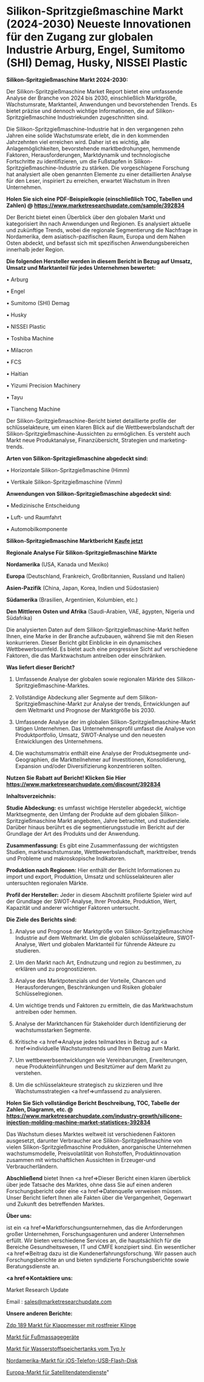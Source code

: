 # Silikon-Spritzgießmaschine Markt (2024-2030) Neueste Innovationen für den Zugang zur globalen Industrie Arburg, Engel, Sumitomo (SHI) Demag, Husky, NISSEI Plastic

<strong>Silikon-Spritzgießmaschine Markt 2024-2030:</strong>

Der Silikon-Spritzgießmaschine Market Report bietet eine umfassende Analyse der Branche von 2024 bis 2030, einschließlich Marktgröße, Wachstumsrate, Marktanteil, Anwendungen und bevorstehenden Trends. Es bietet präzise und dennoch wichtige Informationen, die auf Silikon-Spritzgießmaschine Industriekunden zugeschnitten sind.

Die Silikon-Spritzgießmaschine-Industrie hat in den vergangenen zehn Jahren eine solide Wachstumsrate erlebt, die in den kommenden Jahrzehnten viel erreichen wird. Daher ist es wichtig, alle Anlagemöglichkeiten, bevorstehende marktbedrohungen, hemmende Faktoren, Herausforderungen, Marktdynamik und technologische Fortschritte zu identifizieren, um die Fußstapfen in Silikon-Spritzgießmaschine-Industrie zu stärken. Die vorgeschlagene Forschung hat analysiert alle oben genannten Elemente zu einer detaillierten Analyse für den Leser, inspiriert zu erreichen, erwartet Wachstum in Ihren Unternehmen.

<strong>Holen Sie sich eine PDF-Beispielkopie (einschließlich TOC, Tabellen und Zahlen) @
</strong><strong><a href=https://www.marketresearchupdate.com/sample/392834><strong>https://www.marketresearchupdate.com/sample/392834</u></font></a></strong></strong>

Der Bericht bietet einen Überblick über den globalen Markt und kategorisiert ihn nach Anwendungen und Regionen. Es analysiert aktuelle und zukünftige Trends, wobei die regionale Segmentierung die Nachfrage in Nordamerika, dem asiatisch-pazifischen Raum, Europa und dem Nahen Osten abdeckt, und befasst sich mit spezifischen Anwendungsbereichen innerhalb jeder Region.

<strong>Die folgenden Hersteller werden in diesem Bericht in Bezug auf Umsatz, Umsatz und Marktanteil für jedes Unternehmen bewertet:</strong>

• Arburg

• Engel

• Sumitomo (SHI) Demag

• Husky

• NISSEI Plastic

• Toshiba Machine

• Milacron

• FCS

• Haitian

• Yizumi Precision Machinery

• Tayu

• Tiancheng Machine

Der Silikon-Spritzgießmaschine-Bericht bietet detaillierte profile der schlüsselakteure, um einen klaren Blick auf die Wettbewerbslandschaft der Silikon-Spritzgießmaschine-Aussichten zu ermöglichen. Es versteht auch Markt neue Produktanalyse, Finanzübersicht, Strategien und marketing-trends.

<strong>Arten von Silikon-Spritzgießmaschine abgedeckt sind:</strong>

• Horizontale Silikon-Spritzgießmaschine (Himm)

• Vertikale Silikon-Spritzgießmaschine (Vimm)

<strong>Anwendungen von Silikon-Spritzgießmaschine abgedeckt sind:</strong>

• Medizinische Entscheidung

• Luft- und Raumfahrt

• Automobilkomponente

<strong>Silikon-Spritzgießmaschine Marktbericht <a href=https://www.marketresearchupdate.com/buynow/392834>Kaufe jetzt</a></strong>

<strong>Regionale Analyse Für Silikon-Spritzgießmaschine Märkte</strong>

<strong>Nordamerika</strong> (USA, Kanada und Mexiko)

<strong>Europa</strong> (Deutschland, Frankreich, Großbritannien, Russland und Italien)

<strong>Asien-Pazifik</strong> (China, Japan, Korea, Indien und Südostasien)

<strong>Südamerika</strong> (Brasilien, Argentinien, Kolumbien, etc.)

<strong>Den Mittleren</strong> <strong>Osten und Afrika</strong> (Saudi-Arabien, VAE, ägypten, Nigeria und Südafrika)

Die analysierten Daten auf dem Silikon-Spritzgießmaschine-Markt helfen Ihnen, eine Marke in der Branche aufzubauen, während Sie mit den Riesen konkurrieren. Dieser Bericht gibt Einblicke in ein dynamisches Wettbewerbsumfeld. Es bietet auch eine progressive Sicht auf verschiedene Faktoren, die das Marktwachstum antreiben oder einschränken.

<strong>Was liefert dieser Bericht?</strong>

1. Umfassende Analyse der globalen sowie regionalen Märkte des Silikon-Spritzgießmaschine-Marktes.

2. Vollständige Abdeckung aller Segmente auf dem Silikon-Spritzgießmaschine-Markt zur Analyse der trends, Entwicklungen auf dem Weltmarkt und Prognose der Marktgröße bis 2030.

3. Umfassende Analyse der im globalen Silikon-Spritzgießmaschine-Markt tätigen Unternehmen. Das Unternehmensprofil umfasst die Analyse von Produktportfolio, Umsatz, SWOT-Analyse und den neuesten Entwicklungen des Unternehmens.

4. Die wachstumsmatrix enthält eine Analyse der Produktsegmente und-Geographien, die Marktteilnehmer auf Investitionen, Konsolidierung, Expansion und/oder Diversifizierung konzentrieren sollten.

<strong>Nutzen Sie Rabatt auf Bericht! Klicken Sie Hier
</strong><strong><a href=https://www.marketresearchupdate.com/discount/392834>https://www.marketresearchupdate.com/discount/392834</b></u></font></strong></a>

<strong>Inhaltsverzeichnis:</strong>

<strong>Studie Abdeckung:</strong> es umfasst wichtige Hersteller abgedeckt, wichtige Marktsegmente, den Umfang der Produkte auf dem globalen Silikon-Spritzgießmaschine Markt angeboten, Jahre betrachtet, und studienziele. Darüber hinaus berührt es die segmentierungsstudie im Bericht auf der Grundlage der Art des Produkts und der Anwendung.

<strong>Zusammenfassung:</strong> Es gibt eine Zusammenfassung der wichtigsten Studien, marktwachstumsrate, Wettbewerbslandschaft, markttreiber, trends und Probleme und makroskopische Indikatoren.

<strong>Produktion nach Regionen:</strong> Hier enthält der Bericht Informationen zu import und export, Produktion, Umsatz und schlüsselakteuren aller untersuchten regionalen Märkte.

<strong>Profil der Hersteller:</strong> Jeder in diesem Abschnitt profilierte Spieler wird auf der Grundlage der SWOT-Analyse, Ihrer Produkte, Produktion, Wert, Kapazität und anderer wichtiger Faktoren untersucht.

<strong>Die Ziele des Berichts sind:</strong>

1) Analyse und Prognose der Marktgröße von Silikon-Spritzgießmaschine Industrie auf dem Weltmarkt.
Um die globalen schlüsselakteure, SWOT-Analyse, Wert und globalen Marktanteil für führende Akteure zu studieren.

2) Um den Markt nach Art, Endnutzung und region zu bestimmen, zu erklären und zu prognostizieren.

3) Analyse des Marktpotenzials und der Vorteile, Chancen und Herausforderungen, Beschränkungen und Risiken globaler Schlüsselregionen.

4) Um wichtige trends und Faktoren zu ermitteln, die das Marktwachstum antreiben oder hemmen.

5) Analyse der Marktchancen für Stakeholder durch Identifizierung der wachstumsstarken Segmente.

6) Kritische <a href=>Analyse</a> jedes teilmarktes in Bezug auf <a href=>individuelle</a> Wachstumstrends und Ihren Beitrag zum Markt.

7) Um wettbewerbsentwicklungen wie Vereinbarungen, Erweiterungen, neue Produkteinführungen und Besitztümer auf dem Markt zu verstehen.

8) Um die schlüsselakteure strategisch zu skizzieren und Ihre Wachstumsstrategien <a href=>umfassend</a> zu analysieren.

<strong>Holen Sie Sich vollständige Bericht Beschreibung, TOC, Tabelle der Zahlen, Diagramm, etc. @ </strong><strong><a href=https://www.marketresearchupdate.com/industry-growth/silicone-injection-molding-machine-market-statistices-392834>https://www.marketresearchupdate.com/industry-growth/silicone-injection-molding-machine-market-statistices-392834</a></font></strong>

Das Wachstum dieses Marktes weltweit ist verschiedenen Faktoren ausgesetzt, darunter Verbraucher ace Silikon-Spritzgießmaschine von vielen Silikon-Spritzgießmaschine Produkten, anorganische Unternehmen wachstumsmodelle, Preisvolatilität von Rohstoffen, Produktinnovation zusammen mit wirtschaftlichen Aussichten in Erzeuger-und Verbraucherländern.

<strong>Abschließend</strong> bietet Ihnen <a href=>Dieser</a> Bericht einen klaren überblick über jede Tatsache des Marktes, ohne dass Sie auf einen anderen Forschungsbericht oder eine <a href=>Datenquelle</a> verweisen müssen. Unser Bericht liefert Ihnen alle Fakten über die Vergangenheit, Gegenwart und Zukunft des betreffenden Marktes.

<strong>Über uns:</strong>

 ist ein <a href=>Marktfors</a>chungsunternehmen, das die Anforderungen großer Unternehmen, Forschungsagenturen und anderer Unternehmen erfüllt. Wir bieten verschiedene Services an, die hauptsächlich für die Bereiche Gesundheitswesen, IT und CMFE konzipiert sind. Ein wesentlicher <a href=>Beitrag</a> dazu ist die Kundenerfahrungsforschung. Wir passen auch Forschungsberichte an und bieten syndizierte Forschungsberichte sowie Beratungsdienste an.

<strong><a href=>Kontaktiere uns:</a></strong>

Market Research Update

Email : sales@marketresearchupdate.com

<strong>Unsere anderen Berichte:</strong>

<a href=https://www.linkedin.com/pulse/zdp-189-stainless-blade-folding-knives-market>Zdp 189 Markt für Klappmesser mit rostfreier Klinge</a>

<a href=https://www.linkedin.com/pulse/foot-massagers-market-analysis-segment-region>Markt für Fußmassagegeräte</a>

<a href=https://www.linkedin.com/pulse/type-iv-hydrogen-storage-tank-market-outlooks>Markt für Wasserstoffspeichertanks vom Typ Iv</a>

<a href=https://www.linkedin.com/pulse/north-america-ios-phone-usb-flash-disk-market-advancing>Nordamerika-Markt für iOS-Telefon-USB-Flash-Disk</a>

<a href=https://www.linkedin.com/pulse/europe-satellite-data-services-market-challenges-7ne4f/>Europa-Markt für Satellitendatendienste</a>"
